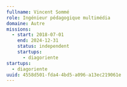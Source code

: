 ```yaml
---
fullname: Vincent Sommé
role: Ingénieur pédagogique multimédia
domaine: Autre
missions:
  - start: 2018-07-01
    end: 2024-12-31
    status: independent
    startups:
      - diagoriente
startups:
  - diagoriente
uuid: 4558d501-fda4-4bd5-a096-a13ec219061e
---
```

